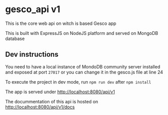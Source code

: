 # gesco_api v1
This is the core web api on witch is based Gesco app

This is built with ExpressJS on NodeJS platform and served on MongoDB database



## Dev instructions

You need to have a local instance of MondoDB community server installed and exposed at port ``27017`` or you can change it in the gesco.js file at line 24

To execute the project in dev mode, run ``npm run dev`` after ``npm install``

The app is served under [http://localhost:8080/api/v1](http://localhost:8080/api/v1)

The docummentation of this api is hosted on [http://localhost:8080/api/v1/docs](http://localhost:8080/api/v1/docs)